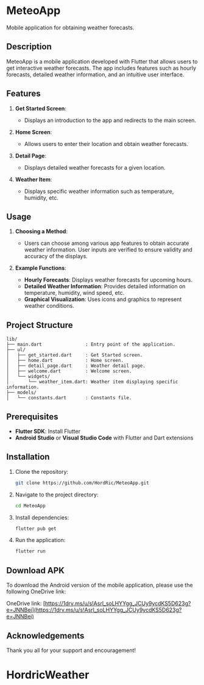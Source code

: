 # MeteoApp

Mobile application for obtaining weather forecasts.

## Description

MeteoApp is a mobile application developed with Flutter that allows users to get interactive weather forecasts. The app includes features such as hourly forecasts, detailed weather information, and an intuitive user interface.

## Features

1. **Get Started Screen**:
   - Displays an introduction to the app and redirects to the main screen.

2. **Home Screen**:
   - Allows users to enter their location and obtain weather forecasts.

3. **Detail Page**:
   - Displays detailed weather forecasts for a given location.

4. **Weather Item**:
   - Displays specific weather information such as temperature, humidity, etc.

## Usage

1. **Choosing a Method**:
   - Users can choose among various app features to obtain accurate weather information. User inputs are verified to ensure validity and accuracy of the displays.

2. **Example Functions**:
   - **Hourly Forecasts**: Displays weather forecasts for upcoming hours.
   - **Detailed Weather Information**: Provides detailed information on temperature, humidity, wind speed, etc.
   - **Graphical Visualization**: Uses icons and graphics to represent weather conditions.

## Project Structure

```
lib/
├── main.dart                : Entry point of the application.
├── ul/
│   ├── get_started.dart     : Get Started screen.
│   ├── home.dart            : Home screen.
│   ├── detail_page.dart     : Weather detail page.
│   ├── welcome.dart         : Welcome screen.
│   └── widgets/
│       └── weather_item.dart: Weather item displaying specific information.
├── models/
│   └── constants.dart       : Constants file.
```

## Prerequisites

- **Flutter SDK**: Install Flutter
- **Android Studio** or **Visual Studio Code** with Flutter and Dart extensions

## Installation

1. Clone the repository:

   ```sh
   git clone https://github.com/HordRic/MeteoApp.git
   ```

2. Navigate to the project directory:

   ```sh
   cd MeteoApp
   ```

3. Install dependencies:

   ```sh
   flutter pub get
   ```

4. Run the application:

   ```sh
   flutter run
   ```

## Download APK

To download the Android version of the mobile application, please use the following OneDrive link:

OneDrive link: [https://1drv.ms/u/s!Asrl_soLHYYgg_JCUy9ycdKS5D623g?e=JNNBei](https://1drv.ms/u/s!Asrl_soLHYYgg_JCUy9ycdKS5D623g?e=JNNBei)

## Acknowledgements

Thank you all for your support and encouragement!
# HordricWeather
